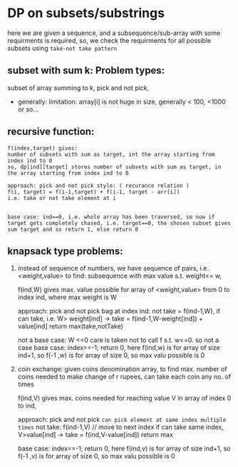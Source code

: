 # DP on subsets/substrings
here we are given a sequence, and a subsequence/sub-array with some requirments is required, so, we check the requirments for all possible subsets using ``take-not take pattern``

## subset with sum k: Problem types:
subset of array summing to k, pick and not pick,
* generally: limitation: array[i] is not huge in size, generally < 100, <1000 or so...


## recursive function: 

    f(index,target) gives:
    number of subsets with sum as target, int the array starting from index ind to 0
    so, dp[ind][target] stores number of subsets with sum as target, in the array starting from index ind to 0

    approach: pick and not pick style: ( recurance relation )
    f(i, target) = f(i-1,target) + f(i-1, target - arr[i])
    i.e. take or not take element at i


    base case: ind==0, i.e. whole array has been traversed, so now if target gets completely chased, i.e. target==0, the shosen subset gives sum target and so return 1, else return 0

## knapsack type problems:
1. instead of sequence of numbers, we have sequence of pairs, i.e. <weight,value>
to find: subsequence with max value s.t. weight<= w, 

    f(ind,W) gives max. value possible for array of <weight,value> from 0 to index ind, where max weight is W
    
    approach: pick and not pick bag at index ind: 
    not take = f(ind-1,W), 
    if can take, i.e. W> weight[ind] -> take = f(ind-1,W-weight[ind]) + value[ind]
    return max(take,notTake)

    not a base case: W <=0 care is taken not to call f s.t. w<=0. so not a case
    base case: index==-1; return 0, here f(ind,w) is for array of size ind+1, so f(-1 ,w) is for array of size 0, so max valu possible is 0

2. coin exchange: given coins denomination array, to find max. number of coins needed to make change of r rupees, can take each coin any no. of times

    f(ind,V) gives max. coins needed for reaching value V in array of index 0 to ind,

    approach: pick and not pick ``can pick element at same index multiple times``
    not take: f(ind-1,V) // move to next index
    if can take same index, V>value[ind] -> take = f(ind,V-value[ind])
    return max

    base case: index==-1; return 0, here f(ind,v) is for array of size ind+1, so f(-1 ,v) is for array of size 0, so max valu possible is 0
    